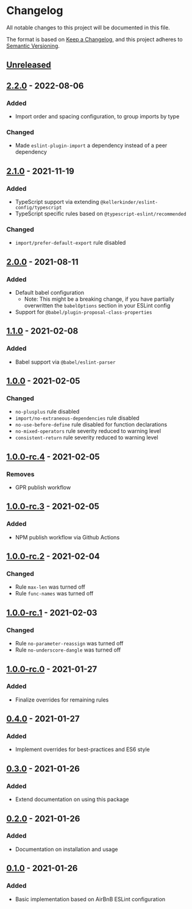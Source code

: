 # Changelog
All notable changes to this project will be documented in this file.

The format is based on [Keep a Changelog](https://keepachangelog.com/en/1.0.0/),
and this project adheres to [Semantic Versioning](https://semver.org/spec/v2.0.0.html).

## [Unreleased]

## [2.2.0] - 2022-08-06
### Added
- Import order and spacing configuration, to group imports by type

### Changed
- Made `eslint-plugin-import` a dependency instead of a peer dependency

## [2.1.0] - 2021-11-19
### Added
- TypeScript support via extending `@kellerkinder/eslint-config/typescript`
- TypeScript specific rules based on `@typescript-eslint/recommended`

### Changed
- `import/prefer-default-export` rule disabled

## [2.0.0] - 2021-08-11
### Added
- Default babel configuration
  - Note: This might be a breaking change, if you have partially overwritten the `babelOptions` section in your ESLint config
- Support for `@babel/plugin-proposal-class-properties`


## [1.1.0] - 2021-02-08
### Added
- Babel support via `@babel/eslint-parser`

## [1.0.0] - 2021-02-05
### Changed
- `no-plusplus` rule disabled
- `import/no-extraneous-dependencies` rule disabled
- `no-use-before-define` rule disabled for function declarations
- `no-mixed-operators` rule severity reduced to warning level
- `consistent-return` rule severity reduced to warning level

## [1.0.0-rc.4] - 2021-02-05
### Removes
- GPR publish workflow

## [1.0.0-rc.3] - 2021-02-05
### Added
- NPM publish workflow via Github Actions

## [1.0.0-rc.2] - 2021-02-04
### Changed
- Rule `max-len` was turned off
- Rule `func-names` was turned off

## [1.0.0-rc.1] - 2021-02-03
### Changed
- Rule `no-parameter-reassign` was turned off
- Rule `no-underscore-dangle` was turned off

## [1.0.0-rc.0] - 2021-01-27
### Added
- Finalize overrides for remaining rules

## [0.4.0] - 2021-01-27
### Added
- Implement overrides for best-practices and ES6 style

## [0.3.0] - 2021-01-26
### Added
- Extend documentation on using this package

## [0.2.0] - 2021-01-26
### Added
- Documentation on installation and usage

## [0.1.0] - 2021-01-26
### Added
- Basic implementation based on AirBnB ESLint configuration

[Unreleased]: https://github.com/kellerkinderDE/eslint-config/compare/2.2.0...HEAD
[2.2.0]: https://github.com/kellerkinderDE/eslint-config/compare/2.1.0...2.2.0
[2.1.0]: https://github.com/kellerkinderDE/eslint-config/compare/2.0.0...2.1.0
[2.0.0]: https://github.com/kellerkinderDE/eslint-config/compare/1.1.0...2.0.0
[1.1.0]: https://github.com/kellerkinderDE/eslint-config/compare/1.0.0...1.1.0
[1.0.0]: https://github.com/kellerkinderDE/eslint-config/compare/1.0.0-rc.4...1.0.0
[1.0.0-rc.4]: https://github.com/kellerkinderDE/eslint-config/compare/1.0.0-rc.3...1.0.0-rc.4
[1.0.0-rc.3]: https://github.com/kellerkinderDE/eslint-config/compare/1.0.0-rc.2...1.0.0-rc.3
[1.0.0-rc.2]: https://github.com/kellerkinderDE/eslint-config/compare/1.0.0-rc.1...1.0.0-rc.2
[1.0.0-rc.1]: https://github.com/kellerkinderDE/eslint-config/compare/1.0.0-rc.0...1.0.0-rc.1
[1.0.0-rc.0]: https://github.com/kellerkinderDE/eslint-config/compare/0.4.0...1.0.0-rc.0
[0.4.0]: https://github.com/kellerkinderDE/eslint-config/compare/0.3.0...0.4.0
[0.3.0]: https://github.com/kellerkinderDE/eslint-config/compare/0.2.0...0.3.0
[0.2.0]: https://github.com/kellerkinderDE/eslint-config/compare/0.1.0...0.2.0
[0.1.0]: https://github.com/kellerkinderDE/eslint-config/releases/tag/0.1.0
